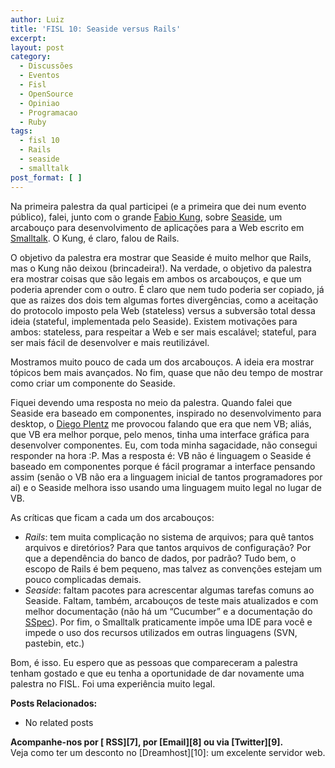 ```yaml
---
author: Luiz
title: 'FISL 10: Seaside versus Rails'
excerpt:
layout: post
category:
  - Discussões
  - Eventos
  - Fisl
  - OpenSource
  - Opiniao
  - Programacao
  - Ruby
tags:
  - fisl 10
  - Rails
  - seaside
  - smalltalk
post_format: [ ]
---
```

Na primeira palestra da qual participei (e a primeira que dei num evento público), falei, junto com o grande [Fabio Kung][1], sobre [Seaside][2], um arcabouço para desenvolvimento de aplicações para a Web escrito em [Smalltalk][3]. O Kung, é claro, falou de Rails.

O objetivo da palestra era mostrar que Seaside é muito melhor que Rails, mas o Kung não deixou (brincadeira!). Na verdade, o objetivo da palestra era mostrar coisas que são legais em ambos os arcabouços, e que um poderia aprender com o outro. É claro que nem tudo poderia ser copiado, já que as raizes dos dois tem algumas fortes divergências, como a aceitação do protocolo imposto pela Web (stateless) versus a subversão total dessa ideia (stateful, implementada pelo Seaside). Existem motivações para ambos: stateless, para respeitar a Web e ser mais escalável; stateful, para ser mais fácil de desenvolver e mais reutilizável.

Mostramos muito pouco de cada um dos arcabouços. A ideia era mostrar tópicos bem mais avançados. No fim, quase que não deu tempo de mostrar como criar um componente do Seaside.

Fiquei devendo uma resposta no meio da palestra. Quando falei que Seaside era baseado em componentes, inspirado no desenvolvimento para desktop, o [Diego Plentz][4] me provocou falando que era que nem VB; aliás, que VB era melhor porque, pelo menos, tinha uma interface gráfica para desenvolver componentes. Eu, com toda minha sagacidade, não consegui responder na hora :P. Mas a resposta é: VB não é linguagem o Seaside é baseado em componentes porque é fácil programar a interface pensando assim (senão o VB não era a linguagem inicial de tantos programadores por aí) e o Seaside melhora isso usando uma linguagem muito legal no lugar de VB.

As críticas que ficam a cada um dos arcabouços:

*   *Rails*: tem muita complicação no sistema de arquivos; para quê tantos arquivos e diretórios? Para que tantos arquivos de configuração? Por que a dependência do banco de dados, por padrão? Tudo bem, o escopo de Rails é bem pequeno, mas talvez as convenções estejam um pouco complicadas demais.
*   *Seaside*: faltam pacotes para acrescentar algumas tarefas comuns ao Seaside. Faltam, também, arcabouços de teste mais atualizados e com melhor documentação (não há um “Cucumber” e a documentação do [SSpec][5]). Por fim, o Smalltalk praticamente impõe uma IDE para você e impede o uso dos recursos utilizados em outras linguagens (SVN, pastebin, etc.)

Bom, é isso. Eu espero que as pessoas que compareceram a palestra tenham gostado e que eu tenha a oportunidade de dar novamente uma palestra no FISL. Foi uma experiência muito legal.

**Posts Relacionados:** 
*   No related posts









**Acompanhe-nos por [ RSS][7], por [Email][8] ou via [Twitter][9].**  
Veja como ter um desconto no [Dreamhost][10]: um excelente servidor web.

 [1]: http://fabiokung.com
 [2]: http://www.seaside.st
 [3]: http://vidageek.net/2008/08/27/linguagens-de-programacao-smalltalk/
 [4]: http://plentz.org/
 [5]: http://www.squeaksource.com/SSpec/





